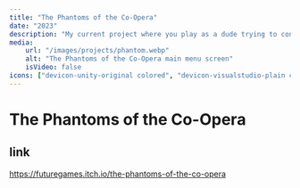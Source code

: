 ```yaml
---
title: "The Phantoms of the Co-Opera"
date: "2023"
description: "My current project where you play as a dude trying to conquer the golden cigarette hidden deep within the pyramids."
media:
    url: "/images/projects/phantom.webp"
    alt: "The Phantoms of the Co-Opera main menu screen"
    isVideo: false
icons: ["devicon-unity-original colored", "devicon-visualstudio-plain colored", "devicon-blender-original colored"]
---
```


# The Phantoms of the Co-Opera

## link
https://futuregames.itch.io/the-phantoms-of-the-co-opera